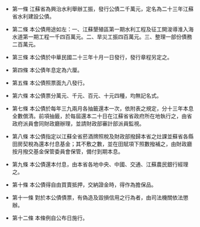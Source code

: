 * 第一條 江蘇省為興治水利舉辦工振，發行公債二千萬元，定名為二十三年江蘇省水利建設公債。

* 第二條 本公債用途如左：一、江蘇墾殖區第一期水利工程及征工開浚導淮入海水道第一期工程一千四百萬元。二、旱災工振四百萬元。三、整理一部份債務二百萬元。

* 第三條 本公債於中華民國二十三年十月一日發行，發行章程另定之。

* 第四條 本公債年息定為六厘。

* 第五條 本公債照票面九八發行。

* 第六條 本公債票分萬元、千元、百元、十元四種，均無記名式。

* 第七條 本公債於每年三九兩月各抽籤還本一次，依附表之規定，分十三年本息全數償清。前項抽籤，於每屆還本二十日在江蘇省省政府所在地執行之，由省政府派員會同財政廳辦理，並請財政部審計部派員監視。

* 第八條 本公債指定以江蘇全省菸酒牌照稅及財政部撥歸本省之灶課並蘇省各縣田房契稅為還本付息基金；其不敷之數，並在田賦項下照數撥補之，由財政廳按月撥交基金保管委員會保管，備付到期本息。

* 第九條 本公債還本付息，由本省各地中央、中國、交通、江蘇農民銀行經理之。

* 第十條 本公債得自由買賣抵押，交納證金時，得作為擔保品。

* 第十一條 對於本公債債票，有偽造及毀損信用之行為者，由司法機關依法懲辦。

* 第十二條 本條例自公布日施行。

